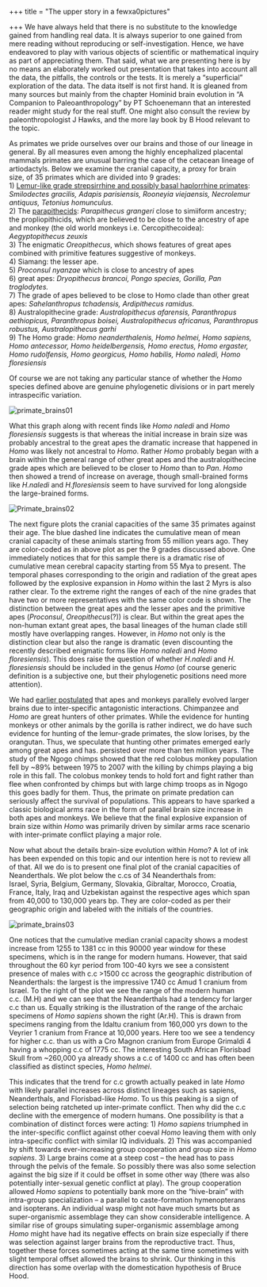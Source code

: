 +++
title = "The upper story in a fewxa0pictures"

+++
We have always held that there is no substitute to the knowledge gained
from handling real data. It is always superior to one gained from mere
reading without reproducing or self-investigation. Hence, we have
endeavored to play with various objects of scientific or mathematical
inquiry as part of appreciating them. That said, what we are presenting
here is by no means an elaborately worked out presentation that takes
into account all the data, the pitfalls, the controls or the tests. It
is merely a “superficial” exploration of the data. The data itself is
not first hand. It is gleaned from many sources but mainly from the
chapter Hominid brain evolution in “A Companion to Paleoanthropology” by
PT Schoenemann that an interested reader might study for the real stuff.
One might also consult the review by paleonthropologist J Hawks, and the
more lay book by B Hood relevant to the topic.

As primates we pride ourselves over our brains and those of our lineage
in general. By all measures even among the highly encephalized placental
mammals primates are unusual barring the case of the cetacean lineage of
artiodactyls. Below we examine the cranial capacity, a proxy for brain
size, of 35 primates which are divided into 9 grades:  
1\) [Lemur-like grade strepsirrhine and possibly basal haplorrhine
primates](https://manasataramgini.wordpress.com/2009/09/03/primate-evolution-roundup/):
*Smilodectes gracilis, Adapis parisiensis, Rooneyia viejaensis,
Necrolemur antiquus, Tetonius homunculus.*  
2\) The
[parapithecids](https://manasataramgini.wordpress.com/2009/09/03/primate-evolution-roundup/):
*Parapithecus grangeri* close to simiiform ancestry; the
propliopithicids, which are believed to be close to the ancestry of ape
and monkey (the old world monkeys i.e. Cercopithecoidea):
*Aegyptopithecus zeuxis*  
3\) The enigmatic *Oreopithecus*, which shows features of great apes
combined with primitive features suggestive of monkeys.  
4\) Siamang: the lesser ape.  
5\) *Proconsul nyanzae* which is close to ancestry of apes  
6\) great apes: *Dryopithecus brancoi, Pongo species, Gorilla, Pan
troglodytes.*  
7\) The grade of apes believed to be close to Homo clade than other
great apes: *Sahelanthropus tchadensis, Ardipithecus ramidus.*  
8\) Australopithecine grade: *Australopithecus afarensis, Paranthropus
aethiopicus, Paranthropus boisei, Australopithecus africanus,
Paranthropus robustus, Australopithecus garhi*  
9\) The Homo grade: *Homo neanderthalenis, Homo helmei, Homo sapiens,
Homo antecessor, Homo heidelbergensis, Homo erectus, Homo ergaster, Homo
rudolfensis, Homo georgicus, Homo habilis, Homo naledi, Homo
floresiensis*

Of course we are not taking any particular stance of whether the *Homo*
species defined above are genuine phylogenetic divisions or in part
merely intraspecific variation.

![primate\_brains01](https://manasataramgini.files.wordpress.com/2017/05/primate_brains01.png?w=640)

What this graph along with recent finds like *Homo naledi* and *Homo
floresiensis* suggests is that whereas the initial increase in brain
size was probably ancestral to the great apes the dramatic increase that
happened in *Homo* was likely not ancestral to *Homo*. Rather *Homo*
probably began with a brain within the general range of other great apes
and the australopithecine grade apes which are believed to be closer to
*Homo* than to *Pan*. *Homo* then showed a trend of increase on average,
though small-brained forms like *H.naledi* and *H.floresiensis* seem to
have survived for long alongside the large-brained forms.

![Primate\_brains02](https://manasataramgini.files.wordpress.com/2017/05/primate_brains02.png?w=640)

The next figure plots the cranial capacities of the same 35 primates
against their age. The blue dashed line indicates the cumulative mean of
mean cranial capacity of these animals starting from 55 million years
ago. They are color-coded as in above plot as per the 9 grades discussed
above. One immediately notices that for this sample there is a dramatic
rise of cumulative mean cerebral capacity starting from 55 Mya to
present. The temporal phases corresponding to the origin and radiation
of the great apes followed by the explosive expansion in *Homo* within
the last 2 Myrs is also rather clear. To the extreme right the ranges of
each of the nine grades that have two or more representatives with the
same color code is shown. The distinction between the great apes and the
lesser apes and the primitive apes (*Proconsul*, *Oreopithecus*(?)) is
clear. But within the great apes the non-human extant great apes, the
basal lineages of the human clade still mostly have overlapping ranges.
However, in *Homo* not only is the distinction clear but also the range
is dramatic (even discounting the recently described enigmatic forms
like *Homo naledi* and *Homo floresiensis*). This does raise the
question of whether *H.naledi* and *H. floresiensis* should be included
in the genus *Homo* (of course generic definition is a subjective one,
but their phylogenetic positions need more attention).

We had [earlier
postulated](https://manasataramgini.wordpress.com/2013/05/16/ape-and-monkey/)
that apes and monkeys parallely evolved larger brains due to
inter-specific antagonistic interactions. Chimpanzee and *Homo* are
great hunters of other primates. While the evidence for hunting monkeys
or other animals by the gorilla is rather indirect, we do have such
evidence for hunting of the lemur-grade primates, the slow lorises, by
the orangutan. Thus, we speculate that hunting other primates emerged
early among great apes and has. persisted over more than ten million
years. The study of the Ngogo chimps showed that the red colobus monkey
population fell by \~89% between 1975 to 2007 with the killing by chimps
playing a big role in this fall. The colobus monkey tends to hold fort
and fight rather than flee when confronted by chimps but with large
chimp troops as in Ngogo this goes badly for them. Thus, the primate on
primate predation can seriously affect the survival of populations. This
appears to have sparked a classic biological arms race in the form of
parallel brain size increase in both apes and monkeys. We believe that
the final explosive expansion of brain size within *Homo* was primarily
driven by similar arms race scenario with inter-primate conflict playing
a major role.

Now what about the details brain-size evolution within *Homo*? A lot of
ink has been expended on this topic and our intention here is not to
review all of that. All we do is to present one final plot of the
cranial capacities of Neanderthals. We plot below the c.cs of 34
Neanderthals from:  
Israel, Syria, Belgium, Germany, Slovakia, Gibraltar, Morocco, Croatia,
France, Italy, Iraq and Uzbekistan against the respective ages which
span from 40,000 to 130,000 years bp. They are color-coded as per their
geographic origin and labeled with the initials of the countries.

![primate\_brains03](https://manasataramgini.files.wordpress.com/2017/05/primate_brains03.png?w=640)

One notices that the cumulative median cranial capacity shows a modest
increase from 1255 to 1381 cc in this 90000 year window for these
specimens, which is in the range for modern humans. However, that said
throughout the 60 kyr period from 100-40 kyrs we see a consistent
presence of males with c.c \>1500 cc across the geographic distribution
of Neanderthals: the largest is the impressive 1740 cc Amud 1 cranium
from Israel. To the right of the plot we see the range of the modern
human c.c. (M.H) and we can see that the Neanderthals had a tendency for
larger c.c than us. Equally striking is the illustration of the range of
the archaic specimens of *Homo sapiens* shown the right (Ar.H). This is
drawn from specimens ranging from the Idaltu cranium from 160,000 yrs
down to the Veyrier 1 cranium from France at 10,000 years. Here too we
see a tendency for higher c.c. than us with a Cro Magnon cranium from
Europe Grimaldi 4 having a whopping c.c of 1775 cc. The interesting
South African Florisbad Skull from \~260,000 ya already shows a c.c of
1400 cc and has often been classified as distinct species, *Homo
helmei*.

This indicates that the trend for c.c growth actually peaked in late
*Homo* with likely parallel increases across distinct lineages such as
sapiens, Neanderthals, and Florisbad-like *Homo*. To us this peaking is
a sign of selection being ratcheted up inter-primate conflict. Then why
did the c.c decline with the emergence of modern humans. One possibility
is that a combination of distinct forces were acting: 1) *Homo sapiens*
triumphed in the inter-specific conflict against other coeval *Homo*
leaving them with only intra-specific conflict with similar IQ
individuals. 2) This was accompanied by shift towards ever-increasing
group cooperation and group size in *Homo sapiens*. 3) Large brains come
at a steep cost – the head has to pass through the pelvis of the female.
So possibly there was also some selection against the big size if it
could be offset in some other way (there was also potentially
inter-sexual genetic conflict at play). The group cooperation allowed
*Homo sapiens* to potentially bank more on the “hive-brain” with
intra-group specialization – a parallel to caste-formation hymenopterans
and isopterans. An individual wasp might not have much smarts but as
super-organismic assemblage they can show considerable intelligence. A
similar rise of groups simulating super-organismic assemblage among
*Homo* might have had its negative effects on brain size especially if
there was selection against larger brains from the reproductive tract.
Thus, together these forces sometimes acting at the same time sometimes
with slight temporal offset allowed the brains to shrink. Our thinking
in this direction has some overlap with the domestication hypothesis of
Bruce Hood.
